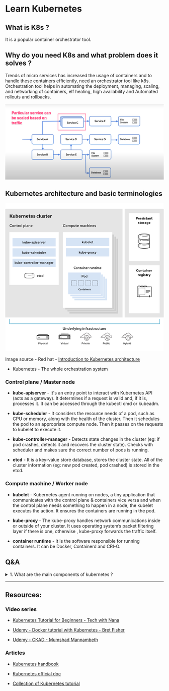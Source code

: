 # Learn Kubernetes

## What is K8s ?

It is a popular container orchestrator tool.

## Why do you need K8s and what problem does it solves ?

Trends of micro services has increased the usage of containers and to handle these containers efficiently, need an 
orchestrator tool like k8s. Orchestration tool helps in automating the deployment, managing, scaling, and networking of containers, 
elf healing, high availability and Automated rollouts and rollbacks.

![kubernetes_scaling](/img/kube-scale.png)
## Kubernetes architecture and basic terminologies

![kubernetes_architecture](/img/kube-arch.png)

Image source - Red hat - [Introduction to Kubernetes architecture](https://www.redhat.com/en/topics/containers/kubernetes-architecture)

* Kubernetes - The whole orchestration system

### Control plane / Master node

* **kube-apiserver** - It's an entry point to interact with Kubernetes API (acts as a gateway). It determines if a request is valid 
and, if it is, processes it. It can be accessed through the kubectl cmd or kubeadm.

* **kube-scheduler** - It considers the resource needs of a pod, such as CPU or memory, along with the health of the cluster. Then it 
schedules the pod to an appropriate compute node. Then it passes on the requests to kubelet to execute it.

* **kube-controller-manager** - Detects state changes in the cluster (eg: if pod crashes, detects it and recovers the cluster state). 
Checks with scheduler and makes sure the correct number of pods is running.

* **etcd** - It is a key-value store database, stores the cluster state. All of the cluster information (eg: new pod created, pod 
crashed) is stored in the etcd.

### Compute machine / Worker node

* **kubelet** - Kubernetes agent running on nodes, a tiny application that communicates with the control plane & containers vice versa
and when the control plane needs something to happen in a node, the kubelet executes the action. It ensures the containers are 
running in the pod.

* **kube-proxy** - The kube-proxy handles network communications inside or outside of your cluster. It uses operating system’s packet 
filtering layer if there is one, otherwise , kube-proxy forwards the traffic itself.

* **container runtime** - It is the software responsible for running containers. It can be Docker, Containerd and CRI-O.

## Q&A

<details>

  <summary> 1. What are the main components of kubernetes ? </summary>

  ![kubernetes_objects](/img/kube-obj.jpeg) ![kubernetes_objects](/img/kube-objects.png)

  Image source of [Kubernetes object](https://tsuyoshiushio.medium.com/kubernetes-in-three-diagrams-6aba8432541c)

  <p>

    **Pod** - basic unit of work. It creates an abstraction over containers, so that it can be replaced with anytime run time 
    containers (eg: docker, cri-o). Many containers can be deployed into the pod, but the best practice is one container per pod. 
    Each pod gets it own IP address and new IP address on every re-creation. It also acts as a load balancer.

    **Service** - it is an abstract way to expose an application running on a set of Pods as a network service. It creates a 
    permanent IP address, lifecycle of pod and service are not connected. Even if the pods crashes and recreated, service IP remains 
    same.

    **Ingress** - it manages external access to the services in a cluster, typically HTTP. It provides load balancing, ssl 
    termination and name based hosting.

    **ConfigMap** - it is used to store non-confidential (external config) data in key-value pairs.

    **Secret** - it is used to store and manage sensitive information (eg: passwords, tokens, and keys), stores in base64 encoded 
    format.

    **Deployment** - describes the desired state of a pod or a replica set, then gradually updates the environment (for example, 
    creating or deleting replicas) until the current state matches the desired state specified in the deployment file. In general we 
    don't work directly with pods, we will create deployments. It is mainly for stateless apps.

    **StatefulSet** - it is used to manage stateful applications with persistent storage (useful for db like mysql, MongoDb ...). It makes sure all the request to db are synchronized so that we can avoid data inconsistency problem. Pod names are persistent and are retained when rescheduled. Storage stays associated with replacement pods. Volumes persist when pods are deleted

  </p>

</details>

---


## Resources:

### Video series

* [Kubernetes Tutorial for Beginners - Tech with Nana](https://www.youtube.com/watch?v=X48VuDVv0do&t=2s)

* [Udemy - Docker tutorial with Kubernetes - Bret Fisher](https://www.udemy.com/course/docker-mastery/)

* [Udemy - CKAD - Mumshad Mannambeth](https://www.udemy.com/course/certified-kubernetes-application-developer/learn/lecture/12321104#content)

### Articles

* [Kubernetes handbook](https://www.freecodecamp.org/news/the-kubernetes-handbook/)

* [Kubernetes official doc](https://kubernetes.io/docs/home/)

* [Collection of Kubernetes tutorial](https://www.aquasec.com/cloud-native-academy/kubernetes-101/kubernetes-tutorials/)